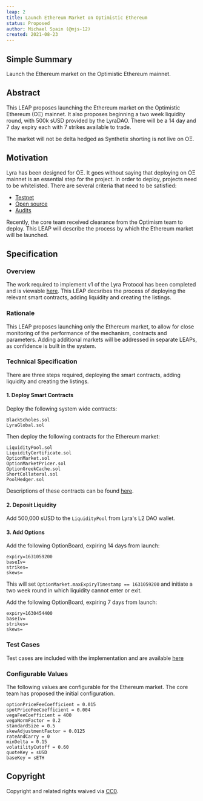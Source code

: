 ```yaml
---
leap: 2
title: Launch Ethereum Market on Optimistic Ethereum
status: Proposed
author: Michael Spain (@mjs-12)
created: 2021-08-23
---
```


<!--You can leave these HTML comments in your merged LEAP and delete the visible duplicate text guides, they will not appear and may be helpful to refer to if you edit it again. This is the suggested template for new LEAPs. Note that a LEAP number will be assigned by an editor. When opening a pull request to submit your LEAP, please use an abbreviated title in the filename, `leap-draft_title_abbrev.md`. The title should be 44 characters or less.-->

## Simple Summary
<!--"If you can't explain it simply, you don't understand it well enough." Simply describe the outcome the proposed changes intends to achieve. This should be non-technical and accessible to a casual community member.-->
Launch the Ethereum market on the Optimistic Ethereum mainnet.

## Abstract
<!--A short (~200 word) description of the proposed change, the abstract should clearly describe the proposed change. This is what *will* be done if the LEAP is implemented, not *why* it should be done or *how* it will be done. If the LEAP proposes deploying a new contract, write, "we propose to deploy a new contract that will do x".-->

This LEAP proposes launching the Ethereum market on the Optimistic Ethereum (OΞ) mainnet. It also proposes beginning a two week liquidity round, with 500k sUSD provided by the LyraDAO. There will be a 14 day and 7 day expiry each with 7 strikes available to trade.

The market will not be delta hedged as Synthetix shorting is not live on OΞ.

## Motivation
<!--This is the problem statement. This is the *why* of the LEAP. It should clearly explain *why* the current state of the protocol is inadequate.  It is critical that you explain *why* the change is needed, if the LEAP proposes changing how something is calculated, you must address *why* the current calculation is innaccurate or wrong. This is not the place to describe how the LEAP will address the issue!-->
Lyra has been designed for OΞ. It goes without saying that deploying on OΞ mainnet is an essential step for the project. In order to deploy, projects need to be whitelisted. There are several criteria that need to be satisfied:

- [Testnet](https://blog.lyra.finance/lyra-testnet/)
- [Open source](https://github.com/lyra-finance/lyra-protocol)
- [Audits](https://github.com/lyra-finance/lyra-protocol/tree/master/audits)

Recently, the core team received clearance from the Optimism team to deploy. This LEAP will describe the process by which the Ethereum market will be launched.

## Specification
<!--The specification should describe the syntax and semantics of any new feature, there are five sections
1. Overview
2. Rationale
3. Technical Specification
4. Test Cases
5. Configurable Values
-->

### Overview
<!--This is a high level overview of *how* the LEAP will solve the problem. The overview should clearly describe how the new feature will be implemented.-->
The work required to implement v1 of the Lyra Protocol has been completed and is viewable [here](https://github.com/lyra-finance/lyra-protocol). This LEAP decsribes the process of deploying the relevant smart contracts, adding liquidity and creating the listings.

### Rationale
<!--This is where you explain the reasoning behind how you propose to solve the problem. Why did you propose to implement the change in this way, what were the considerations and trade-offs. The rationale fleshes out what motivated the design and why particular design decisions were made. It should describe alternate designs that were considered and related work. The rationale may also provide evidence of consensus within the community, and should discuss important objections or concerns raised during discussion.-->
This LEAP proposes launching only the Ethereum market, to allow for close monitoring of the performance of the mechanism, contracts and parameters. Adding additional markets will be addressed in separate LEAPs, as confidence is built in the system.

### Technical Specification
<!--The technical specification should outline the public API of the changes proposed. That is, changes to any of the interfaces Lyra currently exposes or the creations of new ones.-->
There are three steps required, deploying the smart contracts, adding liquidity and creating the listings.

#### 1. Deploy Smart Contracts

Deploy the following system wide contracts:
```
BlackScholes.sol
LyraGlobal.sol
```

Then deploy the following contracts for the Ethereum market:
```
LiquidityPool.sol
LiquidityCertificate.sol
OptionMarket.sol
OptionMarketPricer.sol
OptionGreekCache.sol
ShortCollateral.sol
PoolHedger.sol
```

Descriptions of these contracts can be found [here](https://docs.lyra.finance/implementation/lyra-protocol-architecture).


#### 2. Deposit Liquidity

Add 500,000 sUSD to the `LiquidityPool` from Lyra's L2 DAO wallet.

#### 3. Add Options

Add the following OptionBoard, expiring 14 days from launch:
```
expiry=1631059200
baseIv=
strikes=
skews=
```

This will set `OptionMarket.maxExpiryTimestamp == 1631059200` and initiate a two week round in which liquidity cannot enter or exit.

Add the following OptionBoard, expiring 7 days from launch:
```
expiry=1630454400
baseIv=
strikes=
skews=
```

### Test Cases
<!--Test cases for an implementation are mandatory for LEAPs but can be included with the implementation..-->
Test cases are included with the implementation and are available [here](https://github.com/lyra-finance/lyra-protocol)

### Configurable Values
<!--Please list all values configurable under this implementation.-->
The following values are configurable for the Ethereum market. The core team has proposed the initial configuration.

```
optionPriceFeeCoefficient = 0.015
spotPriceFeeCoefficient = 0.004
vegaFeeCoefficient = 400
vegaNormFactor = 0.2
standardSize = 0.5
skewAdjustmentFactor = 0.0125
rateAndCarry = 0
minDelta = 0.15
volatilityCutoff = 0.60
quoteKey = sUSD
baseKey = sETH
```

## Copyright
Copyright and related rights waived via [CC0](https://creativecommons.org/publicdomain/zero/1.0/).
